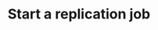 ---
# -------------------------- #
#      ENDPOINT DETAILS      #
# -------------------------- #

product-type: "connect"
content-type: "api-endpoint"
endpoint: "replication-jobs"
key: "start-a-job"
version: "4"


# -------------------------- #
#       METHOD DETAILS       #
# -------------------------- #

title: "Start a replication job"
method: "post"
short-url: |
  /v{{ endpoint.version }}{{ object.endpoint-url }}
full-url: |
  {{ api.base-url }}{{ endpoint.short-url | flatify }}
short: "{{ api.core-objects.replication-jobs.post.description }}"
description: |
  {{ site.data.connect.core-objects.replication-jobs.post.description }}

  **Note**: Stitch allows only one replication job to run at a time. Attempting to start a job when another is in progress will return a status of `200 OK` and a single error object. See the **Responses** tab below for an example.


# -------------------------- #
#       METHOD ARGUMENTS     #
# -------------------------- #

arguments:
  - name: "source_id"
    required: true
    type: "path parameter"
    description: |
      A path parameter corresponding to the [unique ID of the source]({{ api.core-objects.sources.object }}).
    example-value: |
      120643


# -------------------------- #
#           RETURNS          #
# -------------------------- #

returns: |
  If successful, the API will return a status of <code class="api success">200 OK</code> and single [Replication Job object]({{ api.core-objects.replication-jobs.object }}).

  **Note**: Stitch allows only one replication job to run at a time. Attempting to start a job when another is in progress will return a status of `200 OK` and a single error object.

# ------------------------------ #
#   EXAMPLE REQUEST & RESPONSES  #
# ------------------------------ #

examples:
  - type: "Request"
    request-url: |
      {% assign right-bracket = "}" %}{{ endpoint.short-url | flatify | replace: "{source_id","120643" | remove: right-bracket | strip_newlines }}
    header: "{{ site.data.connect.request-headers.put.without-body | flatify }}"
    code: ""

  - type: "Response"
    subexamples:
      - title: "Replication job successfully started"
        code: |
          {
          "job_name": "116078.120643.sync.c12fb0a7-7e4a-11e9-abdc-0edc2c318fba"
          }

      - title: "Replication not started; another job is in progress"
        code: |
          {
            "error": {
              "type": "already_running",
              "message": "Did not create job for client-id: <CLIENT_ID>; connection-id: <SOURCE_ID> because one already exists"
            }
          }

  - type: "Errors"
  # The errors live in: _data/connect/response-codes/replication-jobs.yml
---